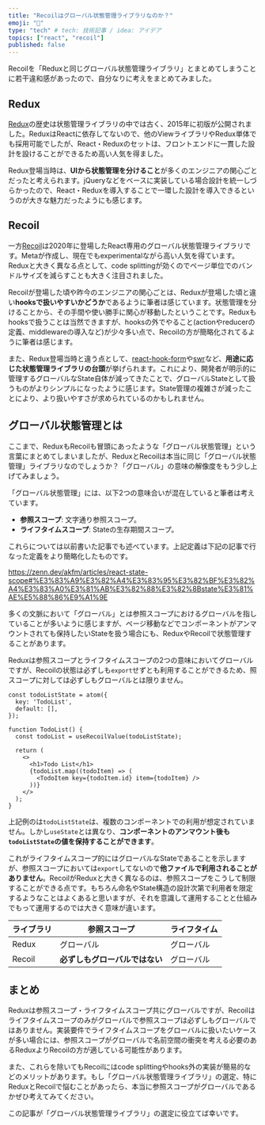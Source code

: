 ```yaml
---
title: "Recoilはグローバル状態管理ライブラリなのか？"
emoji: "🍣"
type: "tech" # tech: 技術記事 / idea: アイデア
topics: ["react", "recoil"]
published: false
---
```


Recoilを「Reduxと同じグローバル状態管理ライブラリ」とまとめてしまうことに若干違和感があったので、自分なりに考えをまとめてみました。

## Redux

[Redux](https://redux.js.org/)の歴史は状態管理ライブラリの中では古く、2015年に初版が公開されました。ReduxはReactに依存してないので、他のViewライブラリやRedux単体でも採用可能でしたが、React・Reduxのセットは、フロントエンドに一貫した設計を設けることができるため高い人気を得ました。

Redux登場当時は、**UIから状態管理を分けること**が多くのエンジニアの関心ごとだったと考えられます。jQueryなどをベースに実装している場合設計を統一しづらかったので、React・Reduxを導入することで一環した設計を導入できるというのが大きな魅力だったようにも感じます。

## Recoil

一方[Recoil](https://recoiljs.org/)は2020年に登場したReact専用のグローバル状態管理ライブラリです。Metaが作成し、現在でもexperimentalながら高い人気を得ています。Reduxと大きく異なる点として、code splittingが効くのでページ単位でのバンドルサイズを減らすことも大きく注目されました。

Recoilが登場した頃や昨今のエンジニアの関心ごとは、Reduxが登場した頃と違い**hooksで扱いやすいかどうか**であるように筆者は感じています。状態管理を分けることから、その手間や使い勝手に関心が移動したということです。Reduxもhooksで扱うことは当然できますが、hooksの外でやること(actionやreducerの定義、middlewareの導入など)が少々多い点で、Recoilの方が簡略化されてるように筆者は感じます。

また、Redux登場当時と違う点として、[react-hook-form](https://react-hook-form.com/)や[swr](https://swr.vercel.app/ja)など、**用途に応じた状態管理ライブラリの台頭**が挙げられます。これにより、開発者が明示的に管理するグローバルなState自体が減ってきたことで、グローバルStateとして扱うものがよりシンプルになったように感じます。State管理の複雑さが減ったことにより、より扱いやすさが求められているのかもしれません。

## グローバル状態管理とは

ここまで、ReduxもRecoilも冒頭にあったような「グローバル状態管理」という言葉にまとめてしまいましたが、ReduxとRecoilは本当に同じ「グローバル状態管理」ライブラリなのでしょうか？「グローバル」の意味の解像度をもう少し上げてみましょう。

「グローバル状態管理」には、以下2つの意味合いが混在していると筆者は考えています。

- **参照スコープ**: 文字通り参照スコープ。
- **ライフタイムスコープ**: Stateの生存期間スコープ。

これらについては以前書いた記事でも述べています。上記定義は下記の記事で行なった定義をより簡略化したものです。

https://zenn.dev/akfm/articles/react-state-scope#%E3%83%A9%E3%82%A4%E3%83%95%E3%82%BF%E3%82%A4%E3%83%A0%E3%81%AB%E3%82%88%E3%82%8Bstate%E3%81%AE%E5%88%86%E9%A1%9E

多くの文脈において「グローバル」とは参照スコープにおけるグローバルを指していることが多いように感じますが、ページ移動などでコンポーネントがアンマウントされても保持したいStateを扱う場合にも、ReduxやRecoilで状態管理することがあります。

Reduxは参照スコープとライフタイムスコープの2つの意味においてグローバルですが、Recoilの状態は必ずしも`export`せずとも利用することができるため、照スコープに対しては必ずしもグローバルとは限りません。

```tsx
const todoListState = atom({
  key: 'TodoList',
  default: [],
});

function TodoList() {
  const todoList = useRecoilValue(todoListState);

  return (
    <>
      <h1>Todo List</h1>
      {todoList.map((todoItem) => (
        <TodoItem key={todoItem.id} item={todoItem} />
      ))}
    </>
  );
}
```

上記例のは`todoListState`は、複数のコンポーネントでの利用が想定されていません。しかし`useState`とは異なり、**コンポーネントのアンマウント後も`todoListState`の値を保持することができます**。

これがライフタイムスコープ的にはグローバルなStateであることを示しますが、参照スコープにおいては`export`してないので**他ファイルで利用されることがありません**。RecoilがReduxと大きく異なるのは、参照スコープをこうして制限することができる点です。もちろん命名やState構造の設計次第で利用者を限定するようなことはよくあると思いますが、それを意識して運用することと仕組みでもって運用するのでは大きく意味が違います。

| ライブラリ | 参照スコープ | ライフタイム |
| ---- | ---- | ---- |
| Redux | グローバル | グローバル |
| Recoil | **必ずしもグローバルではない** | グローバル |

## まとめ

Reduxは参照スコープ・ライフタイムスコープ共にグローバルですが、Recoilはライフタイムスコープのみがグローバルで参照スコープは必ずしもグローバルではありません。実装要件でライフタイムスコープをグローバルに扱いたいケースが多い場合には、参照スコープがグローバルで名前空間の衝突を考える必要のあるReduxよりRecoilの方が適している可能性があります。

また、これらを除いてもRecoilにはcode splittingやhooks外の実装が簡易的などのメリットがあります。もし「グローバル状態管理ライブラリ」の選定、特にReduxとRecoilで悩むことがあったら、本当に参照スコープがグローバルであるかぜひ考えてみてください。

この記事が「グローバル状態管理ライブラリ」の選定に役立てば幸いです。
